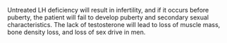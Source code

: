 Untreated LH deficiency will result in infertility, and if it occurs before puberty, the patient will fail to develop puberty and secondary sexual characteristics. The lack of testosterone will lead to loss of muscle mass, bone density loss, and loss of sex drive in men.